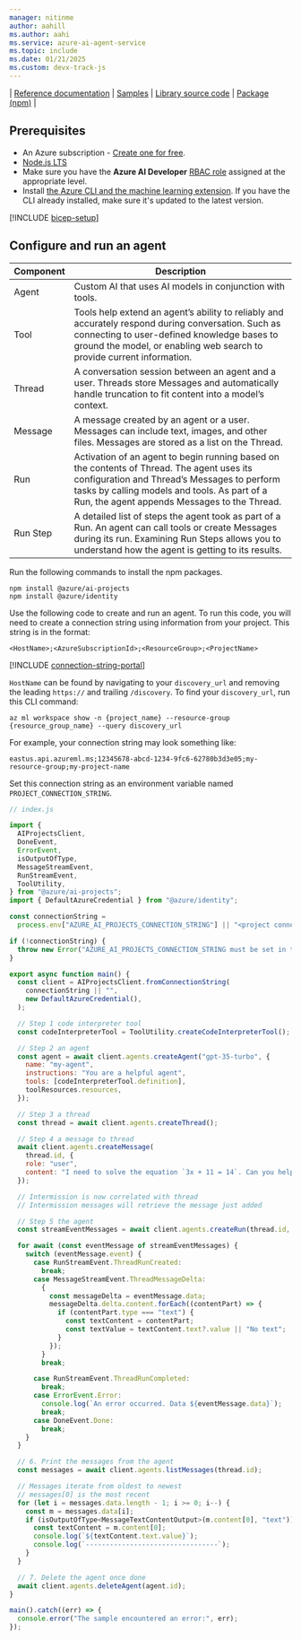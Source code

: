 ```yaml
---
manager: nitinme
author: aahill
ms.author: aahi
ms.service: azure-ai-agent-service
ms.topic: include
ms.date: 01/21/2025
ms.custom: devx-track-js
---
```



| [Reference documentation](https://learn.microsoft.com/javascript/api/overview/azure/ai-projects-readme) | [Samples](https://github.com/Azure/azure-sdk-for-js/blob/main/sdk/ai/ai-projects/README.md) | [Library source code](https://github.com/Azure/azure-sdk-for-js/tree/main/sdk/ai/ai-projects) | [Package (npm)](https://www.npmjs.com/package/@azure/ai-projects) |

## Prerequisites

* An Azure subscription - [Create one for free](https://azure.microsoft.com/free/cognitive-services).
* [Node.js LTS](https://nodejs.org/)
* Make sure you have the **Azure AI Developer** [RBAC role](../../../ai-studio/concepts/rbac-ai-studio.md) assigned at the appropriate level.
* Install [the Azure CLI and the machine learning extension](/azure/machine-learning/how-to-configure-cli). If you have the CLI already installed, make sure it's updated to the latest version.

[!INCLUDE [bicep-setup](bicep-setup.md)]

## Configure and run an agent

| Component | Description                                                                                                                                                                                                                               |
| --------- | ----------------------------------------------------------------------------------------------------------------------------------------------------------------------------------------------------------------------------------------- |
| Agent     | Custom AI that uses AI models in conjunction with tools.                                                                                                                                                                                  |
| Tool      | Tools help extend an agent’s ability to reliably and accurately respond during conversation. Such as connecting to user-defined knowledge bases to ground the model, or enabling web search to provide current information.               |
| Thread    | A conversation session between an agent and a user. Threads store Messages and automatically handle truncation to fit content into a model’s context.                                                                                     |
| Message   | A message created by an agent or a user. Messages can include text, images, and other files. Messages are stored as a list on the Thread.                                                                                                 |
| Run       | Activation of an agent to begin running based on the contents of Thread. The agent uses its configuration and Thread’s Messages to perform tasks by calling models and tools. As part of a Run, the agent appends Messages to the Thread. |
| Run Step  | A detailed list of steps the agent took as part of a Run. An agent can call tools or create Messages during its run. Examining Run Steps allows you to understand how the agent is getting to its results.                                |

Run the following commands to install the npm packages.

```console
npm install @azure/ai-projects
npm install @azure/identity
```

Use the following code to create and run an agent. To run this code, you will need to create a connection string using information from your project. This string is in the format:

`<HostName>;<AzureSubscriptionId>;<ResourceGroup>;<ProjectName>`

[!INCLUDE [connection-string-portal](connection-string-portal.md)]

`HostName` can be found by navigating to your `discovery_url` and removing the leading `https://` and trailing `/discovery`. To find your `discovery_url`, run this CLI command:

```azurecli
az ml workspace show -n {project_name} --resource-group {resource_group_name} --query discovery_url
```

For example, your connection string may look something like:

`eastus.api.azureml.ms;12345678-abcd-1234-9fc6-62780b3d3e05;my-resource-group;my-project-name`

Set this connection string as an environment variable named `PROJECT_CONNECTION_STRING`.

```javascript
// index.js

import {
  AIProjectsClient,
  DoneEvent,
  ErrorEvent,
  isOutputOfType,
  MessageStreamEvent,
  RunStreamEvent,
  ToolUtility,
} from "@azure/ai-projects";
import { DefaultAzureCredential } from "@azure/identity";

const connectionString =
  process.env["AZURE_AI_PROJECTS_CONNECTION_STRING"] || "<project connection string>";

if (!connectionString) {
  throw new Error("AZURE_AI_PROJECTS_CONNECTION_STRING must be set in the environment variables");
}

export async function main() {
  const client = AIProjectsClient.fromConnectionString(
    connectionString || "",
    new DefaultAzureCredential(),
  );

  // Step 1 code interpreter tool
  const codeInterpreterTool = ToolUtility.createCodeInterpreterTool();

  // Step 2 an agent
  const agent = await client.agents.createAgent("gpt-35-turbo", {
    name: "my-agent",
    instructions: "You are a helpful agent",
    tools: [codeInterpreterTool.definition],
    toolResources.resources,
  });

  // Step 3 a thread
  const thread = await client.agents.createThread();

  // Step 4 a message to thread
  await client.agents.createMessage(
    thread.id, {
    role: "user",
    content: "I need to solve the equation `3x + 11 = 14`. Can you help me?",
  });

  // Intermission is now correlated with thread
  // Intermission messages will retrieve the message just added

  // Step 5 the agent
  const streamEventMessages = await client.agents.createRun(thread.id, agent.id).stream();

  for await (const eventMessage of streamEventMessages) {
    switch (eventMessage.event) {
      case RunStreamEvent.ThreadRunCreated:
        break;
      case MessageStreamEvent.ThreadMessageDelta:
        {
          const messageDelta = eventMessage.data;
          messageDelta.delta.content.forEach((contentPart) => {
            if (contentPart.type === "text") {
              const textContent = contentPart;
              const textValue = textContent.text?.value || "No text";
            }
          });
        }
        break;

      case RunStreamEvent.ThreadRunCompleted:
        break;
      case ErrorEvent.Error:
        console.log(`An error occurred. Data ${eventMessage.data}`);
        break;
      case DoneEvent.Done:
        break;
    }
  }

  // 6. Print the messages from the agent
  const messages = await client.agents.listMessages(thread.id);

  // Messages iterate from oldest to newest
  // messages[0] is the most recent
  for (let i = messages.data.length - 1; i >= 0; i--) {
    const m = messages.data[i];
    if (isOutputOfType<MessageTextContentOutput>(m.content[0], "text")) {
      const textContent = m.content[0];
      console.log(`${textContent.text.value}`);
      console.log(`---------------------------------`);
    }
  }

  // 7. Delete the agent once done
  await client.agents.deleteAgent(agent.id);
}

main().catch((err) => {
  console.error("The sample encountered an error:", err);
});
```
